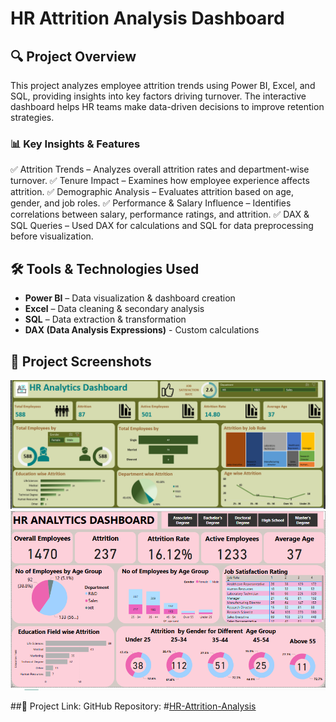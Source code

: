 # HR Attrition Analysis Dashboard  

## 🔍 Project Overview  
This project analyzes employee attrition trends using Power BI, Excel, and SQL, providing insights into key factors driving turnover. The interactive dashboard helps HR teams make data-driven decisions to improve retention strategies.  

### 📊 Key Insights & Features  
✅ Attrition Trends – Analyzes overall attrition rates and department-wise turnover.
✅ Tenure Impact – Examines how employee experience affects attrition.
✅ Demographic Analysis – Evaluates attrition based on age, gender, and job roles.
✅ Performance & Salary Influence – Identifies correlations between salary, performance ratings, and attrition.
✅ DAX & SQL Queries – Used DAX for calculations and SQL for data preprocessing before visualization.

## 🛠 Tools & Technologies Used  
- **Power BI** – Data visualization & dashboard creation  
- **Excel** – Data cleaning & secondary analysis  
- **SQL** – Data extraction & transformation
- **DAX (Data Analysis Expressions)** - Custom calculations

## 📸 Project Screenshots  
![Image Alt](https://github.com/mohdmoosa03/HR-Attrition-Analysis/blob/1017419a5eaaf4fb4591114ade8d7fe48d966d6a/Excel%20Dashboard.png)
![Image Alt](https://github.com/mohdmoosa03/HR-Attrition-Analysis/blob/cf39d9182c5da8cfa07a2766c1abc418bc5e3585/Powerbi%20Dashboard.png)

##🔗 Project Link:
GitHub Repository: #[HR-Attrition-Analysis](https://github.com/mohdmoosa03/HR-Attrition-Analysis)




